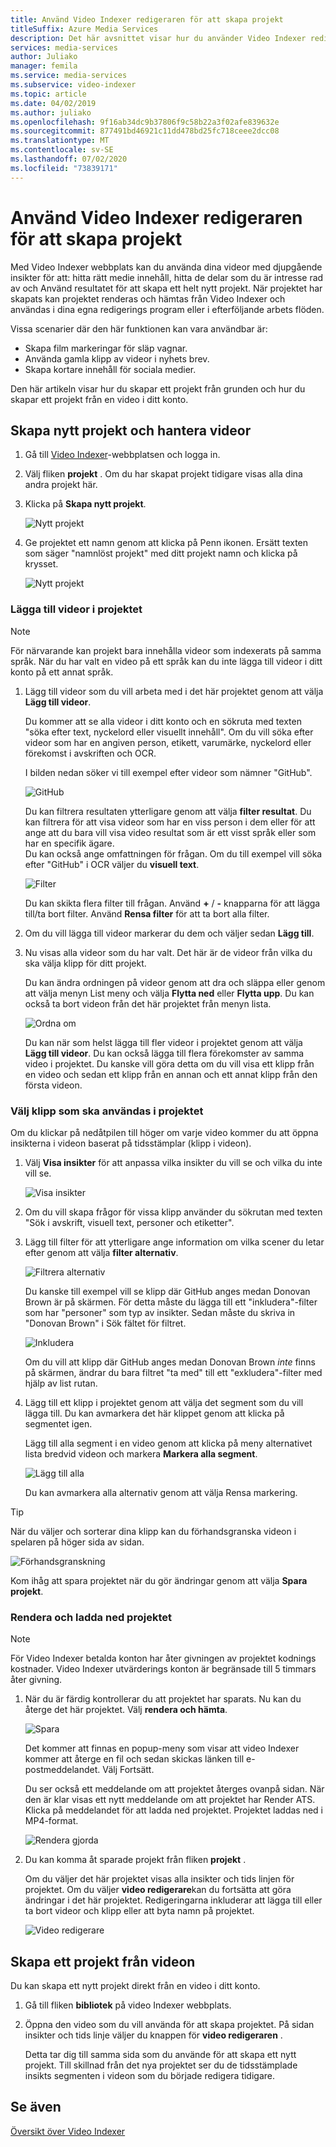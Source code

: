 ```yaml
---
title: Använd Video Indexer redigeraren för att skapa projekt
titleSuffix: Azure Media Services
description: Det här avsnittet visar hur du använder Video Indexer redigeraren för att skapa projekt.
services: media-services
author: Juliako
manager: femila
ms.service: media-services
ms.subservice: video-indexer
ms.topic: article
ms.date: 04/02/2019
ms.author: juliako
ms.openlocfilehash: 9f16ab34dc9b37806f9c58b22a3f02afe839632e
ms.sourcegitcommit: 877491bd46921c11dd478bd25fc718ceee2dcc08
ms.translationtype: MT
ms.contentlocale: sv-SE
ms.lasthandoff: 07/02/2020
ms.locfileid: "73839171"
---
```

# <a name="use-the-video-indexer-editor-to-create-projects"></a>Använd Video Indexer redigeraren för att skapa projekt

Med Video Indexer webbplats kan du använda dina videor med djupgående insikter för att: hitta rätt medie innehåll, hitta de delar som du är intresse rad av och Använd resultatet för att skapa ett helt nytt projekt. När projektet har skapats kan projektet renderas och hämtas från Video Indexer och användas i dina egna redigerings program eller i efterföljande arbets flöden.

Vissa scenarier där den här funktionen kan vara användbar är: 

* Skapa film markeringar för släp vagnar.
* Använda gamla klipp av videor i nyhets brev.
* Skapa kortare innehåll för sociala medier.

Den här artikeln visar hur du skapar ett projekt från grunden och hur du skapar ett projekt från en video i ditt konto.

## <a name="create-new-project-and-manage-videos"></a>Skapa nytt projekt och hantera videor

1. Gå till [Video Indexer](https://www.videoindexer.ai/)-webbplatsen och logga in.
1. Välj fliken **projekt** . Om du har skapat projekt tidigare visas alla dina andra projekt här.
1. Klicka på **Skapa nytt projekt**.  

    ![Nytt projekt](./media/video-indexer-view-edit/new-project.png)
1. Ge projektet ett namn genom att klicka på Penn ikonen. Ersätt texten som säger "namnlöst projekt" med ditt projekt namn och klicka på krysset.

    ![Nytt projekt](./media/video-indexer-view-edit/new-project3.png)
    
### <a name="add-videos-to-the-project"></a>Lägga till videor i projektet

> [!NOTE]
> För närvarande kan projekt bara innehålla videor som indexerats på samma språk. När du har valt en video på ett språk kan du inte lägga till videor i ditt konto på ett annat språk.

1. Lägg till videor som du vill arbeta med i det här projektet genom att välja **Lägg till videor**.

    Du kommer att se alla videor i ditt konto och en sökruta med texten "söka efter text, nyckelord eller visuellt innehåll". Om du vill söka efter videor som har en angiven person, etikett, varumärke, nyckelord eller förekomst i avskriften och OCR.
    
    I bilden nedan söker vi till exempel efter videor som nämner "GitHub".
    
    ![GitHub](./media/video-indexer-view-edit/github.png)

    Du kan filtrera resultaten ytterligare genom att välja **filter resultat**. Du kan filtrera för att visa videor som har en viss person i dem eller för att ange att du bara vill visa video resultat som är ett visst språk eller som har en specifik ägare. <br/> Du kan också ange omfattningen för frågan. Om du till exempel vill söka efter "GitHub" i OCR väljer du **visuell text**.

    ![Filter](./media/video-indexer-view-edit/visual-text.png)

    Du kan skikta flera filter till frågan. Använd **+** / **-** knapparna för att lägga till/ta bort filter. Använd **Rensa filter** för att ta bort alla filter.
1. Om du vill lägga till videor markerar du dem och väljer sedan **Lägg till**.
1. Nu visas alla videor som du har valt. Det här är de videor från vilka du ska välja klipp för ditt projekt.

    Du kan ändra ordningen på videor genom att dra och släppa eller genom att välja menyn List meny och välja **Flytta ned** eller **Flytta upp**. Du kan också ta bort videon från det här projektet från menyn lista. 

    ![Ordna om](./media/video-indexer-view-edit/rearrange.png)
    
    Du kan när som helst lägga till fler videor i projektet genom att välja **Lägg till videor**. Du kan också lägga till flera förekomster av samma video i projektet. Du kanske vill göra detta om du vill visa ett klipp från en video och sedan ett klipp från en annan och ett annat klipp från den första videon. 

### <a name="select-clips-to-use-in-your-project"></a>Välj klipp som ska användas i projektet

Om du klickar på nedåtpilen till höger om varje video kommer du att öppna insikterna i videon baserat på tidsstämplar (klipp i videon). 

1. Välj **Visa insikter** för att anpassa vilka insikter du vill se och vilka du inte vill se. 

    ![Visa insikter](./media/video-indexer-view-edit/insights.png)
1. Om du vill skapa frågor för vissa klipp använder du sökrutan med texten "Sök i avskrift, visuell text, personer och etiketter".
1. Lägg till filter för att ytterligare ange information om vilka scener du letar efter genom att välja **filter alternativ**.

    ![Filtrera alternativ](./media/video-indexer-view-edit/filter-options.png)

    Du kanske till exempel vill se klipp där GitHub anges medan Donovan Brown är på skärmen. För detta måste du lägga till ett "inkludera"-filter som har "personer" som typ av insikter. Sedan måste du skriva in "Donovan Brown" i Sök fältet för filtret.
    
    ![Inkludera](./media/video-indexer-view-edit/include.png)
    
    Om du vill att klipp där GitHub anges medan Donovan Brown _inte_ finns på skärmen, ändrar du bara filtret "ta med" till ett "exkludera"-filter med hjälp av list rutan. 

1. Lägg till ett klipp i projektet genom att välja det segment som du vill lägga till. Du kan avmarkera det här klippet genom att klicka på segmentet igen.
    
    Lägg till alla segment i en video genom att klicka på meny alternativet lista bredvid videon och markera **Markera alla segment**. 

    ![Lägg till alla](./media/video-indexer-view-edit/add-all.png)

    Du kan avmarkera alla alternativ genom att välja Rensa markering.

> [!TIP]
> När du väljer och sorterar dina klipp kan du förhandsgranska videon i spelaren på höger sida av sidan. 

![Förhandsgranskning](./media/video-indexer-view-edit/preview.png)

Kom ihåg att spara projektet när du gör ändringar genom att välja **Spara projekt**. 

### <a name="render-and-download-the-project"></a>Rendera och ladda ned projektet

> [!NOTE]
> För Video Indexer betalda konton har åter givningen av projektet kodnings kostnader. Video Indexer utvärderings konton är begränsade till 5 timmars åter givning.

1. När du är färdig kontrollerar du att projektet har sparats. Nu kan du återge det här projektet. Välj **rendera och hämta**. 

    ![Spara](./media/video-indexer-view-edit/save.png)

    Det kommer att finnas en popup-meny som visar att video Indexer kommer att återge en fil och sedan skickas länken till e-postmeddelandet. Välj Fortsätt. 
    
    Du ser också ett meddelande om att projektet återges ovanpå sidan. När den är klar visas ett nytt meddelande om att projektet har Render ATS. Klicka på meddelandet för att ladda ned projektet. Projektet laddas ned i MP4-format.

    ![Rendera gjorda](./media/video-indexer-view-edit/rendering-done.png)

1. Du kan komma åt sparade projekt från fliken **projekt** . 

    Om du väljer det här projektet visas alla insikter och tids linjen för projektet. Om du väljer **video redigerare**kan du fortsätta att göra ändringar i det här projektet. Redigeringarna inkluderar att lägga till eller ta bort videor och klipp eller att byta namn på projektet.

    ![Video redigerare](./media/video-indexer-view-edit/video-editor.png)
     
## <a name="create-a-project-from-your-video"></a>Skapa ett projekt från videon

Du kan skapa ett nytt projekt direkt från en video i ditt konto. 

1. Gå till fliken **bibliotek** på video Indexer webbplats.
1. Öppna den video som du vill använda för att skapa projektet. På sidan insikter och tids linje väljer du knappen för **video redigeraren** .

    Detta tar dig till samma sida som du använde för att skapa ett nytt projekt. Till skillnad från det nya projektet ser du de tidsstämplade insikts segmenten i videon som du började redigera tidigare.

## <a name="see-also"></a>Se även

[Översikt över Video Indexer](video-indexer-overview.md)

